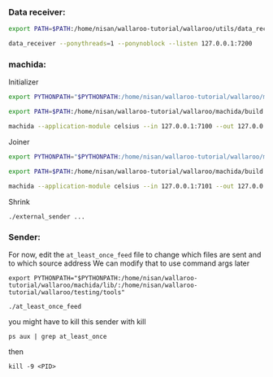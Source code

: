 ### Data receiver:

```bash
export PATH=$PATH:/home/nisan/wallaroo-tutorial/wallaroo/utils/data_receiver

data_receiver --ponythreads=1 --ponynoblock --listen 127.0.0.1:7200
```

### machida:

Initializer
```bash
export PYTHONPATH="$PYTHONPATH:/home/nisan/wallaroo-tutorial/wallaroo/machida/lib/:/home/nisan/wallaroo-tutorial/wallaroo/testing/tools"

export PATH=$PATH:/home/nisan/wallaroo-tutorial/wallaroo/machida/build

machida --application-module celsius --in 127.0.0.1:7100 --out 127.0.0.1:7200 --metrics 127.0.0.1:5000 --control 127.0.0.1:8000 --data 127.0.0.1:9000 --name initializer --external 127.0.0.1:6000 --cluster-initializer --ponythreads=1 --ponynoblock --run-with-resilience
```

Joiner

```bash
export PYTHONPATH="$PYTHONPATH:/home/nisan/wallaroo-tutorial/wallaroo/machida/lib/:/home/nisan/wallaroo-tutorial/wallaroo/testing/tools"

export PATH=$PATH:/home/nisan/wallaroo-tutorial/wallaroo/machida/build

machida --application-module celsius --in 127.0.0.1:7101 --out 127.0.0.1:7200 --metrics 127.0.0.1:5000 --my-control 127.0.0.1:8001 --my-data 127.0.0.1:9001 --name worker1 --external 127.0.0.1:6001 --join 127.0.0.1:8000 --ponythreads=1 --ponynoblock --run-with-resilience
```

Shrink
```
./external_sender ...
```

### Sender:

For now, edit the `at_least_once_feed` file to change which files are sent and to which source address
We can modify that to use command args later

```
export PYTHONPATH="$PYTHONPATH:/home/nisan/wallaroo-tutorial/wallaroo/machida/lib/:/home/nisan/wallaroo-tutorial/wallaroo/testing/tools"

./at_least_once_feed
```

you might have to kill this sender with kill
```
ps aux | grep at_least_once
```

then

```
kill -9 <PID>
```
